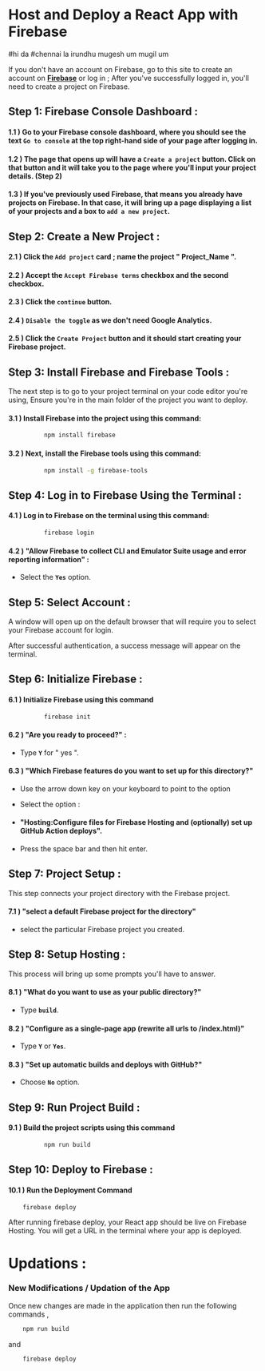 # Host and Deploy a React App with Firebase
#hi da
#chennai la irundhu mugesh um mugil um

If you don't have an account on Firebase, go to this site to create an account on [**Firebase**](https://firebase.google.com/) or log in ;
After you've successfully logged in, you'll need to create a project on Firebase.

## Step 1: Firebase Console Dashboard :

#### 1.1 )  Go to your Firebase console dashboard, where you should see the text **` Go to console `** at the top right-hand side of your page after logging in.

#### 1.2 )  The page that opens up will have a **` Create a project `** button. Click on that button and it will take you to the page where you'll input your project details. (Step 2)

#### 1.3 )  If you've previously used Firebase, that means you already have projects on Firebase. In that case, it will bring up a page displaying a list of your projects and a box to **` add a new project `**.



## Step 2: Create a New Project :

#### 2.1 )  Click the **` Add project `** card ; name the project **" Project_Name "**.
   
#### 2.2 )  Accept the **` Accept Firebase terms `** checkbox and the second checkbox.
   
#### 2.3 )  Click the **` continue `** button. 

#### 2.4 )  **` Disable the toggle `** as we don't need Google Analytics. 

#### 2.5 )  Click the **` Create Project `** button and it should start creating your Firebase project.



## Step 3: Install Firebase and Firebase Tools :

   The next step is to go to your project terminal on your code editor you're using, 
   Ensure you're in the main folder of the project you want to deploy. 

#### 3.1 )  Install Firebase into the project using this command:
   
```bash
          npm install firebase
```

#### 3.2 )  Next, install the Firebase tools using this command:

```bash
          npm install -g firebase-tools
```



## Step 4: Log in to Firebase Using the Terminal :

#### 4.1 )  Log in to Firebase on the terminal using this command: 

```bash
          firebase login
```


#### 4.2 )  "Allow Firebase to collect CLI and Emulator Suite usage and error reporting information" :
   
-  Select the **` Yes `** option.



## Step 5: Select Account :

   A window will open up on the default browser that will require you to select your Firebase account for login.

   After successful authentication, a success message will appear on the terminal.



## Step 6: Initialize Firebase :

#### 6.1 )  Initialize Firebase using this command

```bash
          firebase init
```

#### 6.2 )  "Are you ready to proceed?" :
   
-  Type **` Y `** for " yes ".

#### 6.3 )  "Which Firebase features do you want to set up for this directory?"

   - Use the arrow down key on your keyboard to point to the option

   - Select the option :    
   - #### "Hosting:Configure files for Firebase Hosting and (optionally) set up GitHub Action deploys".

   - Press the space bar and then hit enter.



## Step 7: Project Setup :

This step connects your project directory with the Firebase project.

#### 7.1 )  "select a default Firebase project for the directory"

   - select the particular Firebase project you created.



## Step 8: Setup Hosting :

This process will bring up some prompts you'll have to answer.

#### 8.1 )  "What do you want to use as your public directory?"

   - Type **` build `**.

#### 8.2 )  "Configure as a single-page app (rewrite all urls to /index.html)"

   - Type **` Y `** or **` Yes `**.

#### 8.3 )  "Set up automatic builds and deploys with GitHub?"

   - Choose **` No `** option.



## Step 9: Run Project Build :

#### 9.1 )  Build the project scripts using this command

```bash
          npm run build 
```

## Step 10: Deploy to Firebase :

#### 10.1 )  Run the Deployment Command 

```bash 
    firebase deploy 
```

 After running firebase deploy, your React app should be live on Firebase Hosting. You will get a URL in the terminal where your app is deployed.


# Updations :

### New Modifications / Updation of the App  

   Once new changes are made in the application then run the following commands ,

```bash
    npm run build
```

   and 

```bash 
    firebase deploy
```

